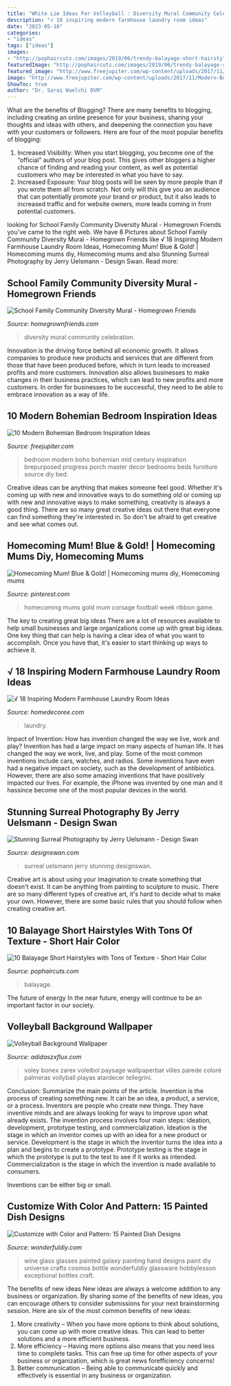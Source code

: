 ```yaml
---
title: "White Lie Ideas For Volleyball : Diversity Mural Community Celebration"
description: "√ 18 inspiring modern farmhouse laundry room ideas"
date: "2023-05-18"
categories:
- "ideas"
tags: ["ideas"]
images:
- "http://pophaircuts.com/images/2019/06/trendy-balayage-short-hairstyles-and-haircuts-short-hair-color-ideas-1.jpg"
featuredImage: "http://pophaircuts.com/images/2019/06/trendy-balayage-short-hairstyles-and-haircuts-short-hair-color-ideas-1.jpg"
featured_image: "http://www.freejupiter.com/wp-content/uploads/2017/11/Modern-Bohemian-Bedroom-Inspiration-Ideas-19.jpg"
image: "http://www.freejupiter.com/wp-content/uploads/2017/11/Modern-Bohemian-Bedroom-Inspiration-Ideas-19.jpg"
ShowToc: true
author: "Dr. Sarai Waelchi DVM"
---
```



What are the benefits of Blogging?
There are many benefits to blogging, including creating an online presence for your business, sharing your thoughts and ideas with others, and deepening the connection you have with your customers or followers. Here are four of the most popular benefits of blogging: 
1. Increased Visibility: When you start blogging, you become one of the “official” authors of your blog post. This gives other bloggers a higher chance of finding and reading your content, as well as potential customers who may be interested in what you have to say. 
2. Increased Exposure: Your blog posts will be seen by more people than if you wrote them all from scratch. Not only will this give you an audience that can potentially promote your brand or product, but it also leads to increased traffic and for website owners, more leads coming in from potential customers. 

	

		
looking for School Family Community Diversity Mural - Homegrown Friends you've came to the right web. We have 8 Pictures about School Family Community Diversity Mural - Homegrown Friends like √ 18 Inspiring Modern Farmhouse Laundry Room Ideas, Homecoming Mum! Blue &amp; Gold! | Homecoming mums diy, Homecoming mums and also Stunning Surreal Photography by Jerry Uelsmann - Design Swan. Read more:
		
    
## School Family Community Diversity Mural - Homegrown Friends

<img loading=lazy src="https://homegrownfriends.com/wp-content/uploads/2019/03/IMG_3297-1024x768.jpg" onerror="this.onerror=null;this.src='https://tse2.mm.bing.net/th?id=OIP.KtcpsRyjwwNh1rzhkOjoJgHaFj&amp;pid=15.1';" alt="School Family Community Diversity Mural - Homegrown Friends">

_Source: homegrownfriends.com_

>diversity mural community celebration. 

	

Innovation is the driving force behind all economic growth. It allows companies to produce new products and services that are different from those that have been produced before, which in turn leads to increased profits and more customers. Innovation also allows businesses to make changes in their business practices, which can lead to new profits and more customers. In order for businesses to be successful, they need to be able to embrace innovation as a way of life.

    
## 10 Modern Bohemian Bedroom Inspiration Ideas

<img loading=lazy src="http://www.freejupiter.com/wp-content/uploads/2017/11/Modern-Bohemian-Bedroom-Inspiration-Ideas-19.jpg" onerror="this.onerror=null;this.src='https://tse2.mm.bing.net/th?id=OIP.Z2T3qbk4XAtXdDiThR-8mwHaLH&amp;pid=15.1';" alt="10 Modern Bohemian Bedroom Inspiration Ideas">

_Source: freejupiter.com_

>bedroom modern boho bohemian mid century inspiration brepurposed progress porch master decor bedrooms beds furniture source diy bed. 

	

Creative ideas can be anything that makes someone feel good. Whether it's coming up with new and innovative ways to do something old or coming up with new and innovative ways to make something, creativity is always a good thing. There are so many great creative ideas out there that everyone can find something they're interested in. So don't be afraid to get creative and see what comes out.

    
## Homecoming Mum! Blue &amp; Gold! | Homecoming Mums Diy, Homecoming Mums

<img loading=lazy src="https://i.pinimg.com/originals/e1/7e/f7/e17ef7164a43390960aa053735a26446.jpg" onerror="this.onerror=null;this.src='https://tse2.mm.bing.net/th?id=OIP.4Qs1mhpNn5pMAwnLwEcKTAHaJ4&amp;pid=15.1';" alt="Homecoming Mum! Blue &amp; Gold! | Homecoming mums diy, Homecoming mums">

_Source: pinterest.com_

>homecoming mums gold mum corsage football week ribbon game. 

	

The key to creating great big ideas
There are a lot of resources available to help small businesses and large organizations come up with great big ideas. One key thing that can help is having a clear idea of what you want to accomplish. Once you have that, it's easier to start thinking up ways to achieve it.

    
## √ 18 Inspiring Modern Farmhouse Laundry Room Ideas

<img loading=lazy src="https://i2.wp.com/homedecoree.com/wp-content/uploads/2019/10/12.Farmhouse-Laundry-Room-Sink-Top-Mount.jpg?fit=600%2C902&amp;ssl=1" onerror="this.onerror=null;this.src='https://tse2.mm.bing.net/th?id=OIP.ZShujl89NAzjhcXFBkNFCgHaLI&amp;pid=15.1';" alt="√ 18 Inspiring Modern Farmhouse Laundry Room Ideas">

_Source: homedecoree.com_

>laundry. 

	

Impact of Invention: How has invention changed the way we live, work and play?
Invention has had a large impact on many aspects of human life. It has changed the way we work, live, and play. Some of the most common inventions include cars, watches, and radios. Some inventions have even had a negative impact on society, such as the development of antibiotics. However, there are also some amazing inventions that have positively impacted our lives. For example, the iPhone was invented by one man and it hassince become one of the most popular devices in the world.

    
## Stunning Surreal Photography By Jerry Uelsmann - Design Swan

<img loading=lazy src="https://img.designswan.com/2011/07/surreal/8.jpg" onerror="this.onerror=null;this.src='https://tse3.mm.bing.net/th?id=OIP.B8y7w-WssqT6v8nvVvVpwQHaE-&amp;pid=15.1';" alt="Stunning Surreal Photography by Jerry Uelsmann - Design Swan">

_Source: designswan.com_

>surreal uelsmann jerry stunning designswan. 

	

Creative art is about using your imagination to create something that doesn't exist. It can be anything from painting to sculpture to music. There are so many different types of creative art, it's hard to decide what to make your own. However, there are some basic rules that you should follow when creating creative art.

    
## 10 Balayage Short Hairstyles With Tons Of Texture - Short Hair Color

<img loading=lazy src="http://pophaircuts.com/images/2019/06/trendy-balayage-short-hairstyles-and-haircuts-short-hair-color-ideas-1.jpg" onerror="this.onerror=null;this.src='https://tse2.mm.bing.net/th?id=OIP.kiuKDS8BnNC_F9LTrp5IywHaJK&amp;pid=15.1';" alt="10 Balayage Short Hairstyles with Tons of Texture - Short Hair Color">

_Source: pophaircuts.com_

>balayage. 

	

The future of energy
In the near future, energy will continue to be an important factor in our society.

    
## Volleyball Background Wallpaper

<img loading=lazy src="https://i.pinimg.com/originals/50/49/78/5049785f1ea456afbc60ee839752cb64.jpg" onerror="this.onerror=null;this.src='https://tse2.mm.bing.net/th?id=OIP.1P60lA2zVKjuVB8ST_TPUAHaLH&amp;pid=15.1';" alt="Volleyball Background Wallpaper">

_Source: adidaszxflux.com_

>voley bonex zarex voleibol paysage wallpaperbat villes parede coloré palmeras vollyball playas atardecer tellegrini. 

	

Conclusion: Summarize the main points of the article.
Invention is the process of creating something new. It can be an idea, a product, a service, or a process. Inventors are people who create new things. They have inventive minds and are always looking for ways to improve upon what already exists.
The invention process involves four main steps: ideation, development, prototype testing, and commercialization. Ideation is the stage in which an inventor comes up with an idea for a new product or service. Development is the stage in which the inventor turns the idea into a plan and begins to create a prototype. Prototype testing is the stage in which the prototype is put to the test to see if it works as intended. Commercialization is the stage in which the invention is made available to consumers.

Inventions can be either big or small.

    
## Customize With Color And Pattern: 15 Painted Dish Designs

<img loading=lazy src="https://cdn.wonderfuldiy.com/wp-content/uploads/2018/01/Hand-painted-galaxy-wine-glasses.jpg" onerror="this.onerror=null;this.src='https://tse3.mm.bing.net/th?id=OIP.9iHY3DY5EkSw1mjtEe8PFQHaLH&amp;pid=15.1';" alt="Customize with Color and Pattern: 15 Painted Dish Designs">

_Source: wonderfuldiy.com_

>wine glass glasses painted galaxy painting hand designs paint diy universe crafts cosmos bottle wonderfuldiy glassware hobbylesson exceptional bottles craft. 

	

The benefits of new ideas
New ideas are always a welcome addition to any business or organization. By sharing some of the benefits of new ideas, you can encourage others to consider submissions for your next brainstorming session. Here are six of the most common benefits of new ideas: 
1. More creativity – When you have more options to think about solutions, you can come up with more creative ideas. This can lead to better solutions and a more efficient business. 
2. More efficiency – Having more options also means that you need less time to complete tasks. This can free up time for other aspects of your business or organization, which is great news forefficiency concerns! 
3. Better communication – Being able to communicate quickly and effectively is essential in any business or organization.

